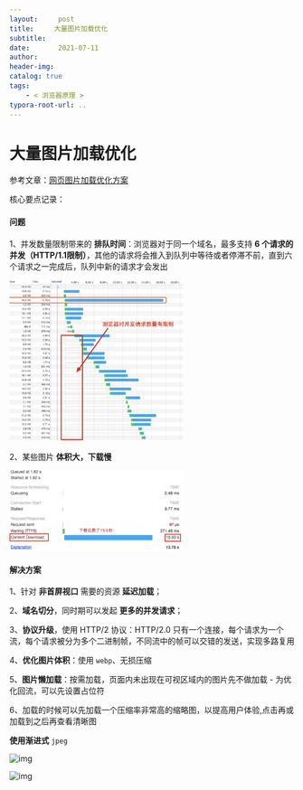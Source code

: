 ```yaml
---
layout:     post
title:     大量图片加载优化
subtitle:  
date:       2021-07-11
author:     
header-img: 
catalog: true
tags:
    - < 浏览器原理 >
typora-root-url: ..
---
```




# 大量图片加载优化

参考文章：[网页图片加载优化方案](https://zhuanlan.zhihu.com/p/33370207)

核心要点记录：

#### **问题**

1、并发数量限制带来的 **排队时间**：浏览器对于同一个域名，最多支持  **6 个请求的并发（HTTP/1.1限制）**，其他的请求将会推入到队列中等待或者停滞不前，直到六个请求之一完成后，队列中新的请求才会发出

<img src="/../img/assets_2019/image-20210711153909907.png" alt="image-20210711153909907" style="zoom:30%;" />

2、某些图片 **体积大，下载慢**

<img src="/../img/assets_2019/image-20210711154134292.png" alt="image-20210711154134292" style="zoom:30%;" />

#### 解决方案

1、针对 **非首屏视口** 需要的资源 **延迟加载**；

2、**域名切分**，同时期可以发起 **更多的并发请求**；

3、**协议升级**，使用 HTTP/2 协议：HTTP/2.0 只有一个连接，每个请求为一个流，每个请求被分为多个二进制帧，不同流中的帧可以交错的发送，实现多路复用

4、**优化图片体积**：使用 `webp`、无损压缩

5、**图片懒加载**：按需加载，页面内未出现在可视区域内的图片先不做加载 - 为优化回流，可以先设置占位符

6、加载的时候可以先加载一个压缩率非常高的缩略图，以提高用户体验,点击再或加载到之后再查看清晰图

**使用渐进式** `jpeg`

![img](/../img/assets_2019/20210329003528969.gif#pic_center.png)

![img](/../img/assets_2019/20210329003517100.gif#pic_center.png)
